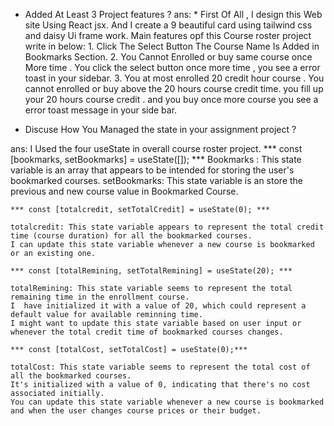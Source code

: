 * Added At Least 3 Project features ? 
ans: * First Of All , I design this Web site Using React jsx. And  I create a 9 beautiful card using tailwind css and daisy Ui frame work.  Main features opf this Course roster project write in below: 
        1. Click The Select Button The Course Name Is Added in Bookmarks Section.
        2. You Cannot Enrolled or buy same  course once More time . You click the select button once more time , you see a error toast in your sidebar.
        3. You at most enrolled 20 credit hour course . You cannot enrolled or buy  above the 20 hours course credit time. you fill up your  20 hours course credit . and you buy once more course you see a error toast message in your side bar.

* Discuse How You Managed the state in your assignment project ?
    
ans: I Used the  four useState in overall course roster project. 
    *** const [bookmarks, setBookmarks] = useState([]); ***
    Bookmarks : This state variable is an array that appears to be intended for storing the user's bookmarked courses.
    setBookmarks: This state variable is an store the previous and new course value in Bookmarked Course.

    *** const [totalcredit, setTotalCredit] = useState(0); ***

    totalcredit: This state variable appears to represent the total credit time (course duration) for all the bookmarked courses.
    I can update this state variable whenever a new course is bookmarked or an existing one.

    *** const [totalRemining, setTotalRemining] = useState(20); ***

    totalRemining: This state variable seems to represent the total remaining time in the enrollment course.
    I  have initialized it with a value of 20, which could represent a default value for available reminning time.
    I might want to update this state variable based on user input or whenever the total credit time of bookmarked courses changes.

    *** const [totalCost, setTotalCost] = useState(0);***

    totalCost: This state variable seems to represent the total cost of all the bookmarked courses.
    It's initialized with a value of 0, indicating that there's no cost associated initially.
    You can update this state variable whenever a new course is bookmarked  and when the user changes course prices or their budget.

